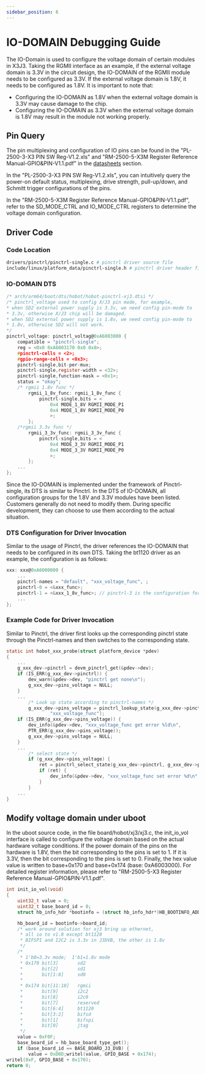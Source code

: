 ```yaml
---
sidebar_position: 6
---
```

# IO-DOMAIN Debugging Guide

The IO-Domain is used to configure the voltage domain of certain modules in X3J3. Taking the RGMII interface as an example, if the external voltage domain is 3.3V in the circuit design, the IO-DOMAIN of the RGMII module needs to be configured as 3.3V. If the external voltage domain is 1.8V, it needs to be configured as 1.8V. It is important to note that:

- Configuring the IO-DOMAIN as 1.8V when the external voltage domain is 3.3V may cause damage to the chip.
- Configuring the IO-DOMAIN as 3.3V when the external voltage domain is 1.8V may result in the module not working properly.

## Pin Query

The pin multiplexing and configuration of IO pins can be found in the "PL-2500-3-X3 PIN SW Reg-V1.2.xls" and "RM-2500-5-X3M Register Reference Manual-GPIO&PIN-V1.1.pdf" in the [datasheets](http://archive.d-robotics.cc/downloads/datasheets/) section.

In the "PL-2500-3-X3 PIN SW Reg-V1.2.xls", you can intuitively query the power-on default status, multiplexing, drive strength, pull-up/down, and Schmitt trigger configurations of the pins.

In the "RM-2500-5-X3M Register Reference Manual-GPIO&PIN-V1.1.pdf", refer to the SD_MODE_CTRL and IO_MODE_CTRL registers to determine the voltage domain configuration.

## Driver Code

### Code Location

```bash
drivers/pinctrl/pinctrl-single.c # pinctrl driver source file
include/linux/platform_data/pinctrl-single.h # pinctrl driver header file
```

### IO-DOMAIN DTS

```c
/* arch/arm64/boot/dts/hobot/hobot-pinctrl-xj3.dtsi */
/* pinctrl_voltage used to config X/J3 pin mode, for example,
* when SD2 external power supply is 3.3v, we need config pin-mode to
* 3.3v, otherwise X/J3 chip will be damaged.
* when SD2 external power supply is 1.8v, we need config pin-mode to
* 1.8v, otherwise SD2 will not work.
*/
pinctrl_voltage: pinctrl_voltag@0xA6003000 {
    compatible = "pinctrl-single";
    reg = <0x0 0xA6003170 0x0 0x8>;
    #pinctrl-cells = <2>;
    #gpio-range-cells = <0x3>;
    pinctrl-single,bit-per-mux;
    pinctrl-single,register-width = <32>;
    pinctrl-single,function-mask = <0x1>;
    status = "okay";
    /* rgmii 1.8v func */
        rgmii_1_8v_func: rgmii_1_8v_func {
            pinctrl-single,bits = <
                0x4 MODE_1_8V RGMII_MODE_P1
                0x4 MODE_1_8V RGMII_MODE_P0
                >;
        };
    /*rgmii 3.3v func */
        rgmii_3_3v_func: rgmii_3_3v_func {
            pinctrl-single,bits = <
                0x4 MODE_3_3V RGMII_MODE_P1
                0x4 MODE_3_3V RGMII_MODE_P0
                >;
        };
    ...
};
```

Since the IO-DOMAIN is implemented under the framework of Pinctrl-single, its DTS is similar to Pinctrl. In the DTS of IO-DOMAIN, all configuration groups for the 1.8V and 3.3V modules have been listed. Customers generally do not need to modify them. During specific development, they can choose to use them according to the actual situation.

### DTS Configuration for Driver Invocation

Similar to the usage of Pinctrl, the driver references the IO-DOMAIN that needs to be configured in its own DTS. Taking the bt1120 driver as an example, the configuration is as follows:

```c
xxx: xxx@0xA6000000 {
    ...
    pinctrl-names = "default", "xxx_voltage_func", ;
    pinctrl-0 = <&xxx_func>;
    pinctrl-1 = <&xxx_1_8v_func>; // pinctrl-3 is the configuration for 1.8V IO-DOMAIN
    ...
};
```

### Example Code for Driver Invocation

Similar to Pinctrl, the driver first looks up the corresponding pinctrl state through the Pinctrl-names and then switches to the corresponding state.

```c
static int hobot_xxx_probe(struct platform_device *pdev)
{
    ...
    g_xxx_dev->pinctrl = devm_pinctrl_get(&pdev->dev);
    if (IS_ERR(g_xxx_dev->pinctrl)) {
        dev_warn(&pdev->dev, "pinctrl get none\n");
        g_xxx_dev->pins_voltage = NULL;
    }
    ...
        /* Look up state according to pinctrl-names */
        g_xxx_dev->pins_voltage = pinctrl_lookup_state(g_xxx_dev->pinctrl,
                "xxx_voltage_func");
    if (IS_ERR(g_xxx_dev->pins_voltage)) {
        dev_info(&pdev->dev, "xxx_voltage_func get error %ld\n",
        PTR_ERR(g_xxx_dev->pins_voltage));
        g_xxx_dev->pins_voltage = NULL;
    }
    ...
        /* select state */
        if (g_xxx_dev->pins_voltage) {
            ret = pinctrl_select_state(g_xxx_dev->pinctrl, g_xxx_dev->pins_voltage);
            if (ret) {
                dev_info(&pdev->dev, "xxx_voltage_func set error %d\n", ret);
            }
        }
    ...
}
```

## Modify voltage domain under uboot

In the uboot source code, in the file board/hobot/xj3/xj3.c, the init_io_vol interface is called to configure the voltage domain based on the actual hardware voltage conditions. If the power domain of the pins on the hardware is 1.8V, then the bit corresponding to the pins is set to 1. If it is 3.3V, then the bit corresponding to the pins is set to 0. Finally, the hex value value is written to base+0x170 and base+0x174 (base: 0xA6003000). For detailed register information, please refer to "RM-2500-5-X3 Register Reference Manual-GPIO&PIN-V1.1.pdf".

```c
int init_io_vol(void)
{
    uint32_t value = 0;
    uint32_t base_board_id = 0;
    struct hb_info_hdr *bootinfo = (struct hb_info_hdr*)HB_BOOTINFO_ADDR;

    hb_board_id = bootinfo->board_id;
    /* work around solution for xj3 bring up ethernet,
     * all io to v1.8 except bt1120
     * BIFSPI and I2C2 is 3.3v in J3DVB, the other is 1.8v
     */
    /*
     * 1'b0=3.3v mode;  1'b1=1.8v mode
     * 0x170 bit[3]       sd2
     *       bit[2]       sd1
     *       bit[1:0]     sd0
     *
     * 0x174 bit[11:10]   rgmii
     *       bit[9]       i2c2
     *       bit[8]       i2c0
     *       bit[7]       reserved
     *       bit[6:4]     bt1120
     *       bit[3:2]     bifsd
     *       bit[1]       bifspi
     *       bit[0]       jtag
     */
    value = 0xF0F;
    base_board_id = hb_base_board_type_get();
    if (base_board_id == BASE_BOARD_J3_DVB) {
        value = 0xD0D;writel(value, GPIO_BASE + 0x174);
writel(0xF, GPIO_BASE + 0x170);
return 0;